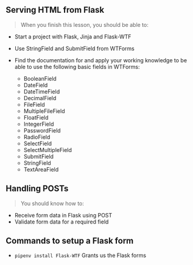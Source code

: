 ## Serving HTML from Flask

> When you finish this lesson, you should be able to:

* Start a project with Flask, Jinja and Flask-WTF
* Use StringField and SubmitField from WTForms
* Find the documentation for and apply your working knowledge to be able to use the following basic fields in WTForms:

  * BooleanField
  * DateField
  * DateTimeField
  * DecimalField
  * FileField
  * MultipleFileField
  * FloatField
  * IntegerField
  * PasswordField
  * RadioField
  * SelectField
  * SelectMultipleField
  * SubmitField
  * StringField
  * TextAreaField

## Handling POSTs

> You should know how to:

* Receive form data in Flask using POST
* Validate form data for a required field

## Commands to setup a Flask form

* `pipenv install Flask-WTF`
    Grants us the Flask forms